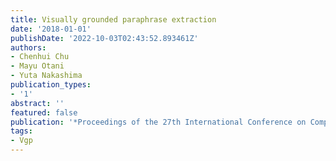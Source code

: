 ```yaml
---
title: Visually grounded paraphrase extraction
date: '2018-01-01'
publishDate: '2022-10-03T02:43:52.893461Z'
authors:
- Chenhui Chu
- Mayu Otani
- Yuta Nakashima
publication_types:
- '1'
abstract: ''
featured: false
publication: '*Proceedings of the 27th International Conference on Computational Linguistics*'
tags:
- Vgp
---
```


